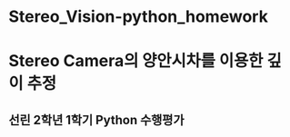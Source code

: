 # Stereo_Vision-python_homework
# Stereo Camera의 양안시차를 이용한 깊이 추정
## 선린 2학년 1학기 Python 수행평가
